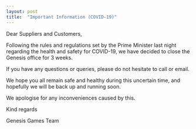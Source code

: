 ```yaml
---
layout: post
title:  "Important Information (COVID-19)"
---
```


Dear Suppliers and Customers,

Following the rules and regulations set by the Prime Minister last night regarding the health and safety for COVID-19, we have decided to close the Genesis office for 3 weeks.

If you have any questions or queries, please do not hesitate to call or email.

We hope you all remain safe and healthy during this uncertain time, and hopefully we will be back up and running soon.

We apologise for any inconveniences caused by this.

Kind regards

Genesis Games Team

